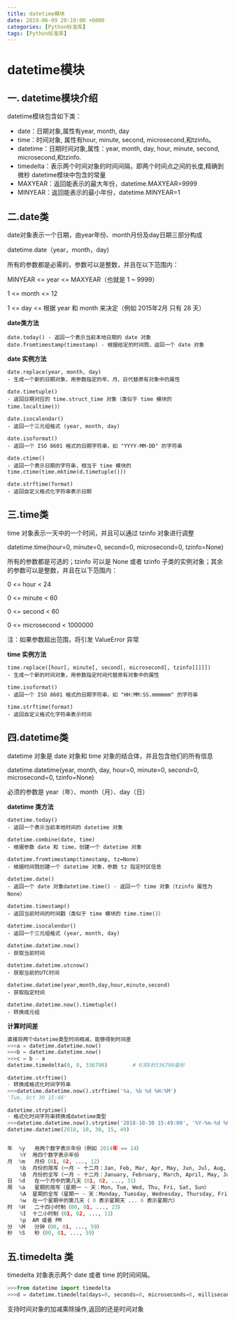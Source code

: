 ```yaml
---
title: datetime模块
date: 2019-06-09 20:19:00 +0800
categories: [Python标准库]
tags: [Python标准库]
---
```

# datetime模块

## 一. datetime模块介绍

datetime模块包含如下类：

- date：日期对象,属性有year, month, day
- time：时间对象, 属性有hour, minute, second, microsecond,和tzinfo。
- datetime：日期时间对象,属性：year, month, day, hour, minute, second, microsecond,和tzinfo.
- timedelta：表示两个时间对象的时间间隔，即两个时间点之间的长度,精确到微秒
    datetime模块中包含的常量
- MAXYEAR：返回能表示的最大年份，datetime.MAXYEAR=9999
- MINYEAR：返回能表示的最小年份，datetime.MINYEAR=1

## 二.date类

date对象表示一个日期，由year年份、month月份及day日期三部分构成

datetime.date（year，month，day)

所有的参数都是必需的，参数可以是整数，并且在以下范围内：

MINYEAR <= year <= MAXYEAR（也就是 1 ~ 9999）

1 <= month <= 12

1 <= day <= 根据 year 和 month 来决定（例如 2015年2月 只有 28 天）

**date类方法**

```
date.today() - 返回一个表示当前本地日期的 date 对象
date.fromtimestamp(timestamp) - 根据给定的时间戮，返回一个 date 对象
```

**date 实例方法**

```
date.replace(year, month, day)
- 生成一个新的日期对象，用参数指定的年、月、日代替原有对象中的属性

date.timetuple()
- 返回日期对应的 time.struct_time 对象（类似于 time 模块的 time.localtime()）

date.isocalendar()
- 返回一个三元组格式 (year, month, day)

date.isoformat()
- 返回一个 ISO 8601 格式的日期字符串，如 "YYYY-MM-DD" 的字符串

date.ctime()
- 返回一个表示日期的字符串，相当于 time 模块的 time.ctime(time.mktime(d.timetuple()))

date.strftime(format)
- 返回自定义格式化字符串表示日期
```

## 三.time类

time 对象表示一天中的一个时间，并且可以通过 tzinfo 对象进行调整

datetime.time(hour=0, minute=0, second=0, microsecond=0, tzinfo=None)

所有的参数都是可选的；tzinfo 可以是 None 或者 tzinfo 子类的实例对象；其余的参数可以是整数，并且在以下范围内：

0 <= hour < 24

0 <= minute < 60

0 <= second < 60

0 <= microsecond < 1000000

注：如果参数超出范围，将引发 ValueError 异常

**time 实例方法**

```
time.replace([hour[, minute[, second[, microsecond[, tzinfo]]]]])
- 生成一个新的时间对象，用参数指定时间代替原有对象中的属性

time.isoformat()
- 返回一个 ISO 8601 格式的日期字符串，如 "HH:MM:SS.mmmmmm" 的字符串

time.strftime(format)
- 返回自定义格式化字符串表示时间
```

## 四.datetime类

datetime 对象是 date 对象和 time 对象的结合体，并且包含他们的所有信息

datetime.datetime(year, month, day, hour=0, minute=0, second=0, microsecond=0, tzinfo=None)

必须的参数是 year（年）、month（月）、day（日）

**datetime 类方法**

```
datetime.today()
- 返回一个表示当前本地时间的 datetime 对象

datetime.combine(date, time)
- 根据参数 date 和 time，创建一个 datetime 对象

datetime.fromtimestamp(timestamp, tz=None)
- 根据时间戮创建一个 datetime 对象，参数 tz 指定时区信息

datetime.date()
- 返回一个 date 对象datetime.time() - 返回一个 time 对象（tzinfo 属性为 None）

datetime.timestamp()
- 返回当前时间的时间戳（类似于 time 模块的 time.time()）

datetime.isocalendar()
- 返回一个三元组格式 (year, month, day)

datetime.datetime.now()
- 获取当前时间

datetime.datetime.utcnow()
- 获取当前的UTC时间

datetime.datetime(year,month,day,hour,minute,second)
- 获取指定时间

datetime.datetime.now().timetuple()
- 转换成元组
```

**计算时间差**

```python
直接将两个datetime类型时间相减，能够得到时间差
>>>a = datetime.datetime.now()
>>>b = datetime.datetime.now()
>>>c = b - a
datetime.timedelta(0, 8, 336790)        # 0天8秒336790毫秒
```

```python
datetime.strftime()
- 转换成格式化时间字符串
>>>datetime.datetime.now().strftime('%a, %b %d %H:%M')
'Tue, Oct 30 15:46'
```

```python
datetime.strptime()
- 格式化时间字符串转换成datetime类型
>>>datetime.datetime.now().strptime('2018-10-30 15:49:00', '%Y-%m-%d %H:%M:%S')
datetime.datetime(2018, 10, 30, 15, 49)


年  %y	用两个数字表示年份（例如 2014年 == 14）
    %Y	用四个数字表示年份
月  %m	月份（01, 02, ..., 12）
    %b	月份的简写（一月 ~ 十二月：Jan, Feb, Mar, Apr, May, Jun, Jul, Aug, Sep, Oct, Nov, Dec）
    %B	月份的全写（一月 ~ 十二月：January, February, March, April, May, June, July, August, September,October, November, December）
日  %d	在一个月中的第几天（01, 02, ..., 31）
周  %a	星期的简写（星期一 ~ 天：Mon, Tue, Wed, Thu, Fri, Sat, Sun）
    %A	星期的全写（星期一 ~ 天：Monday, Tuesday, Wednesday, Thursday, Friday, Saturday, Sunday）
    %w	在一个星期中的第几天（ 0 表示星期天 ... 6 表示星期六）
时  %H	二十四小时制（00, 01, ..., 23）
    %I	十二小时制（01, 02, ..., 11）
    %p	AM 或者 PM
分  %M	分钟（00, 01, ..., 59）
秒  %S	秒（00, 01, ..., 59） 
```

## 五.timedelta 类

timedelta 对象表示两个 date 或者 time 的时间间隔。

```python
>>>from datetime import timedelta
>>>d = datetime.timedelta(days=0, seconds=0, microseconds=0, milliseconds=0, minutes=0, hours=0, weeks=0)  # 所有的参数都是可选的并且默认为 0。这些参数可以是整数或者浮点数，也可以是正数或者负数。
```

支持时间对象的加减乘除操作,返回的还是时间对象